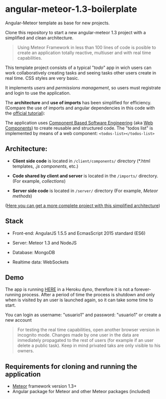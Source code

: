 # angular-meteor-1.3-boilerplate
Angular-Meteor template as base for new projects.

Clone this repository to start a new angular-meteor 1.3 project with a simplified and clean architecture.

> Using Meteor Framework in less than 100 lines of code is posible to create an application totally reactive, multiuser and with real time capabilities.
>

This template project consists of a typical "*todo*" app in wich users can work collaboratively creating tasks and seeing tasks other users create in real time. CSS styles are very basic.

It implements *users* and *permissions management*, so users must registrate and login to use the application.

The **architecture** and **use of imports** has been simplified for efficiency. (Compare the use of imports and angular dependencies in this code with the [official tutorial](https://www.meteor.com/tutorials/angular/creating-an-app)):

The application uses [Component Based Software Engineering](https://en.wikipedia.org/wiki/Component-based_software_engineering) (aka [Web Components](https://en.wikipedia.org/wiki/Web_Components)) to create reusable and structured code. The "todos list" is implemented by means of a web component: `<todos-list></todos-list>`



## Architecture:

- **Client side code** is located in `/client/components/` directory (*.html templates, *.js components*, etc.)

- **Code shared by client and server** is located in the `/imports/` directory. (For example, *collections*)
- **Server side code** is located in `/server/` directory (For example, *Meteor methods*)


([Here you can get a more complete project with this simplified architecture](https://github.com/YagoLopez/angular-meteor-socially))



## Stack

- Front-end: AngularJS 1.5.5 and EcmasScript 2015 standard (ES6)

- Server: Meteor 1.3 and NodeJS

- Database: MongoDB

- Realtime data: WebSockets




## Demo

The app is running [HERE](https://meteortestyls.herokuapp.com/) in a Heroku dyno, therefore it is not a forever-running process. After a period of time the process is shutdown and only when is visited by an user is launched again, so it can take some time to start.

You can login as username: "usuario1" and password: "usuario1" or create a new account

>
>For testing the real time capabilities, open another browser version in incognito mode. Changes made by one user in the data are inmediately propagated to the rest of users (for example if an user delete a public task). Keep in mind privated taks are only visible to his owners.
>




## Requirements for cloning and running the application

- [Meteor](http://www.meteor.com) framework version  1.3+
- Angular package for Meteor and other Meteor packages (included)